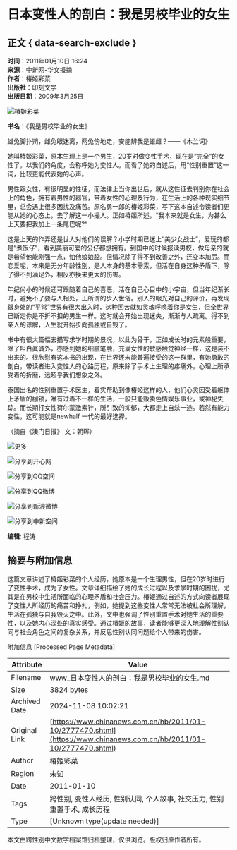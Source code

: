 # 日本变性人的剖白：我是男校毕业的女生

## 正文 { data-search-exclude }


**时间**：2011年01月10日 16:24  
**来源**：中新网-华文报摘  
**作者**：椿姬彩菜  
**出版社**：印刻文学  
**出版日期**：2009年3月25日  

![椿姬彩菜](http://www.chinanews.com/fileftp/2010/04/2010-04-23/U76P4T47D13180F981DT20100423110629.jpg)

**书名**：《我是男校毕业的女生》

雄兔脚扑朔，雌兔眼迷离，两兔傍地走，安能辨我是雄雌？——《木兰词》

她叫椿姬彩菜，原本生理上是一个男生，20岁时做变性手术，现在是“完全”的女性了。以我们的角度，会称呼她为变性人。而看了她的自述后，用“性别重置”这一词，比较更能代表她的心声。

男性跟女性，有很明显的性征，而法律上当你出世后，就从这性征去判别你在社会上的角色，拥有着男性的器官，带着女性的心理及行为，在生活上的各种现实细节里，总会遇上很多困扰及痛苦。原名勇一郞的椿姬彩菜，写下这本自述令读者们更能从她的心态上，去了解这一小撮人。正如椿姬所述，“我本来就是女生，为甚么上天要把我加上一条尾巴呢?“

这是上天的作弄还是世人对他们的误解？小学时期已迷上“美少女战士”，爱玩的都是“煮饭仔”，看到美丽可爱的公仔都想拥有。到国中的时候报读男校，做母亲的就是希望他能刚强一点，怕他娘娘腔。但情况除了得不到改善之外，还变本加厉。而恋爱呢，本来是无分年龄性别，是人本身的基本需索，但活在自身这种矛盾下，除了得不到满足外，相反亦换来更大的伤害。

年纪尙小的时候还可跟随着自己的喜恶，活在自己心目中的小宇宙，但当年纪渐长时，避免不了要与人相处，正所谓的步入世俗。别人的眼光对自己的评价，再发现跟身处的“平常”世界有很大出入时，这种困苦就如灵魂呼唤着你是女生，但全世界已断定你是不折不扣的男生一样。这时就会开始出现迷失，渐渐与人疏离。得不到亲人的谅解，人生就开始步向孤独或自毁了。

书中有很大篇幅去描写求学时期的景况，以此为骨干，正如成长时的元素般重要，除了坦白眞诚外，亦感到她的细腻笔触，充满女性的敏感触觉神经一样，这是装不出来的。很欣慰有这本书的出现，在世界还未能普遍接受的这一群里，有她勇敢的剖白，带读者进入变性人的心路历程，原来除了手术上生理的疼痛外，心理上所承受着的折磨，远超乎我们想象之外。

泰国出名的性别重置手术医生，着实帮助到像椿姬这样的人，他们心灵因受着躯体上矛盾的枷锁，唯有过着不一样的生活，一般只能贩卖色情娱乐事业，或神秘失踪。而长期打女性荷尔蒙激素针，所引致的抑郁，大都走上自杀一途。若然有能力变性，这可能就是newhalf 一代的最好选择。

（摘自《澳门日报》 文：朝晖）

![更多](http://www.chinanews.com/fileftp/2010/10/2010-10-20/U76P4T47D15735F979DT20101021094436.jpg)

![分享到开心网](http://www.chinanews.com/fileftp/2010/10/2010-10-20/U76P4T47D15735F980DT20101021094436.jpg)

![分享到QQ空间](http://www.chinanews.com/fileftp/2010/10/2010-10-20/U76P4T47D15735F978DT20101021094436.gif)

![分享到QQ微博](http://www.chinanews.com/fileftp/2010/12/2010-12-21/U76P4T47D16927F979DT20101221160300.jpg)

![分享到新浪微博](http://www.chinanews.com/fileftp/2010/10/2010-10-20/U76P4T47D15735F976DT20101021094436.gif)

![分享到中新空间](http://www.chinanews.com/fileftp/2010/10/2010-10-20/U76P4T47D15735F981DT20101021094436.jpg)

**编辑**: 程涛

## 摘要与附加信息

<!-- tcd_abstract -->
这篇文章讲述了椿姬彩菜的个人经历，她原本是一个生理男性，但在20岁时进行了变性手术，成为了女性。文章详细描绘了她的成长过程以及求学时期的困扰，尤其是在男校中生活所面临的心理矛盾和社会压力。椿姬通过自述的方式向读者展现了变性人所经历的痛苦和挣扎，例如，她提到这些变性人常常无法被社会所理解，生活在孤独与自我毁灭之中。此外，文中也强调了性别重置手术对她生活的重要性，以及她内心深处的真实感受。通过椿姬的故事，读者能够更深入地理解性别认同与社会角色之间的复杂关系，并反思性别认同问题给个人带来的伤害。
<!-- tcd_abstract_end -->

附加信息 [Processed Page Metadata]

| Attribute       | Value                                  |
|-----------------|----------------------------------------|
| Filename        | www_日本变性人的剖白：我是男校毕业的女生.md                             |
| Size            | 3824 bytes                           |
| Archived Date   | 2024-11-08 10:02:21                             |
| Original Link   | [https://www.chinanews.com.cn/hb/2011/01-10/2777470.shtml](https://www.chinanews.com.cn/hb/2011/01-10/2777470.shtml)                       |
| Author          | 椿姬彩菜                               |
| Region          | 未知                               |
| Date            | 2011-01-10                                 |
| Tags            | 跨性别, 变性人经历, 性别认同, 个人故事, 社交压力, 性别重置手术, 成长历程                                 |
| Type            | [Unknown type(update needed)]                                 |
<!-- tcd_table_end -->

本文由跨性别中文数字档案馆归档整理，仅供浏览。版权归原作者所有。
